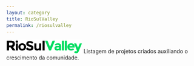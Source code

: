 ```yaml
---
layout: category
title: RioSulValley
permalink: /riosulvalley
---
```


<img src="../assets/img/rsv/logo-riosulvalley.png" alt="">
Listagem de projetos criados auxiliando o crescimento da comunidade.